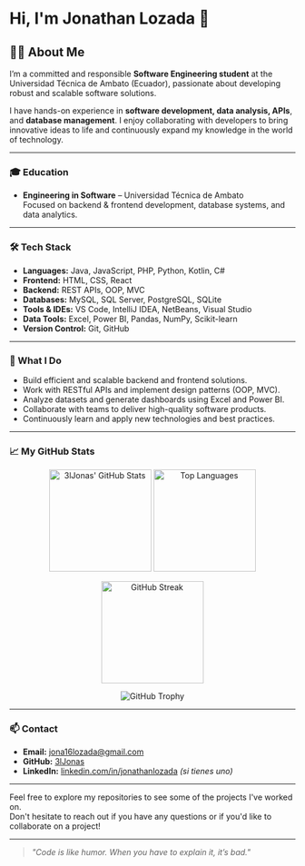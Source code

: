 # Hi, I'm Jonathan Lozada 👋

## 👨‍💻 About Me

I’m a committed and responsible **Software Engineering student** at the Universidad Técnica de Ambato (Ecuador), passionate about developing robust and scalable software solutions.

I have hands-on experience in **software development, data analysis, APIs**, and **database management**. I enjoy collaborating with developers to bring innovative ideas to life and continuously expand my knowledge in the world of technology.

---

### 🎓 Education

- **Engineering in Software** – Universidad Técnica de Ambato  
  Focused on backend & frontend development, database systems, and data analytics.

---

### 🛠️ Tech Stack

- **Languages:** Java, JavaScript, PHP, Python, Kotlin, C#
- **Frontend:** HTML, CSS, React
- **Backend:** REST APIs, OOP, MVC
- **Databases:** MySQL, SQL Server, PostgreSQL, SQLite
- **Tools & IDEs:** VS Code, IntelliJ IDEA, NetBeans, Visual Studio
- **Data Tools:** Excel, Power BI, Pandas, NumPy, Scikit-learn
- **Version Control:** Git, GitHub

---

### 🚀 What I Do

- Build efficient and scalable backend and frontend solutions.
- Work with RESTful APIs and implement design patterns (OOP, MVC).
- Analyze datasets and generate dashboards using Excel and Power BI.
- Collaborate with teams to deliver high-quality software products.
- Continuously learn and apply new technologies and best practices.

---

### 📈 My GitHub Stats

<div align="center">

<img height="180em" src="https://github-readme-stats.vercel.app/api?username=3lJonas&show_icons=true&theme=github_dark" alt="3lJonas' GitHub Stats" />

<img height="180em" src="https://github-readme-stats.vercel.app/api/top-langs/?username=3lJonas&layout=compact&theme=github_dark" alt="Top Languages" />

[<img height="180em" src="https://github-readme-streak-stats.herokuapp.com/?user=3lJonas&theme=github-dark&hide_border=true" alt="GitHub Streak" />
](https://github-readme-streak-stats.herokuapp.com/?user=3lJonas&theme=github-dark&hide_border=true)

<img src="https://github-profile-trophy.vercel.app/?username=3lJonas&theme=github_dark&column=7" alt="GitHub Trophy" />

</div>

---

### 📫 Contact

- **Email:** jona16lozada@gmail.com  
- **GitHub:** [3lJonas](https://github.com/3lJonas)  
- **LinkedIn:** [linkedin.com/in/jonathanlozada](https://linkedin.com/in/jonathanlozada) *(si tienes uno)*

---

Feel free to explore my repositories to see some of the projects I've worked on.  
Don't hesitate to reach out if you have any questions or if you'd like to collaborate on a project!

---

> _"Code is like humor. When you have to explain it, it’s bad."_

